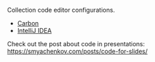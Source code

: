 Collection code editor configurations.

* [Carbon](/carbon/README.md)
* [IntelliJ IDEA](/idea/README.md)

Check out the post about code in presentations: https://smyachenkov.com/posts/code-for-slides/
